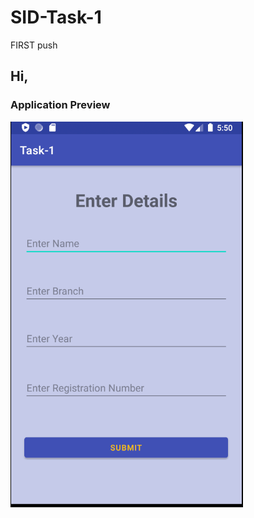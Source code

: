 # SID-Task-1
FIRST push

## Hi,
### Application Preview
![1](https://github.com/Himanshu12145/SID-Task-1/blob/master/SS1.png)
[]()
[]()
[]()
